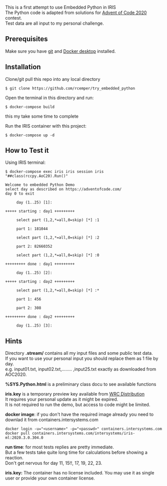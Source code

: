 This is a first attempt to use Embedded Python in IRIS  
The Python code is adapted from solutions for [Advent of Code 2020](https://adventofcode.com/) contest.  
Test data are all input to my personal challenge.

## Prerequisites
Make sure you have [git](https://git-scm.com/book/en/v2/Getting-Started-Installing-Git) and [Docker desktop](https://www.docker.com/products/docker-desktop) installed.

## Installation 

Clone/git pull this repo into any local directory
```
$ git clone https://github.com/rcemper/try_embedded_python  
```

Open the terminal in this directory and run:
```
$ docker-compose build
```
this my take some time to complete

Run the IRIS container with this project:
```
$ docker-compose up -d
```

## How to Test it

Using IRIS terminal:
```
$ docker-compose exec iris iris session iris "##class(rccpy.AoC20).Run()"

Welcome to embedded Python Demo
select day as described on https://adventofcode.com/
day 0 to exit

     day (1..25) [1]:

+++++ starting : day1 +++++++++

     select part (1,2,*=all,0=skip) [*] :1

     part 1: 181044

     select part (1,2,*=all,0=skip) [*] :2

     part 2: 82660352

     select part (1,2,*=all,0=skip) [*] :0

+++++++++ done : day1 +++++++++

     day (1..25) [2]:

+++++ starting : day2 +++++++++

     select part (1,2,*=all,0=skip) [*] :*

     part 1: 456

     part 2: 308

+++++++++ done : day2 +++++++++

     day (1..25) [3]:
```
## Hints  
Directory __.stream/__ contains all my input files and some public test data.  
If you want to use your personal input you should replace them as 1 file by day.  
e.g. input01.txt, input02.txt,........ ,input25.txt exactly as downloaded from AOC2020.  

__%SYS.Python.html__ is a preliminary class docu to see available functions

__iris.key__ is a temporary preview key available from [WRC Distribution](https://wrc.intersystems.com/wrc/coDistPreview.csp)  
It requires your personal update as it might be expired.  
It is not required to run the demo, but access to code might be limited.     

__docker image__:  if you don't have the required image already you need to downlad it from  containers.intersystems.com 
~~~
docker login -u="<username>" -p="<passwd>" containers.intersystems.com
docker pull containers.intersystems.com/intersystems/iris-ml:2020.3.0.304.0
~~~
__run time__: for most tests replies are pretty immediate.  
But a few tests take quite long time for calculations before showing a reaction.   
Don't get nervous for day 11, 15!!, 17, 19, 22, 23. 
 
__iris.key:__ The container has no license included. 
You may use it as single user or provide your own container license.

